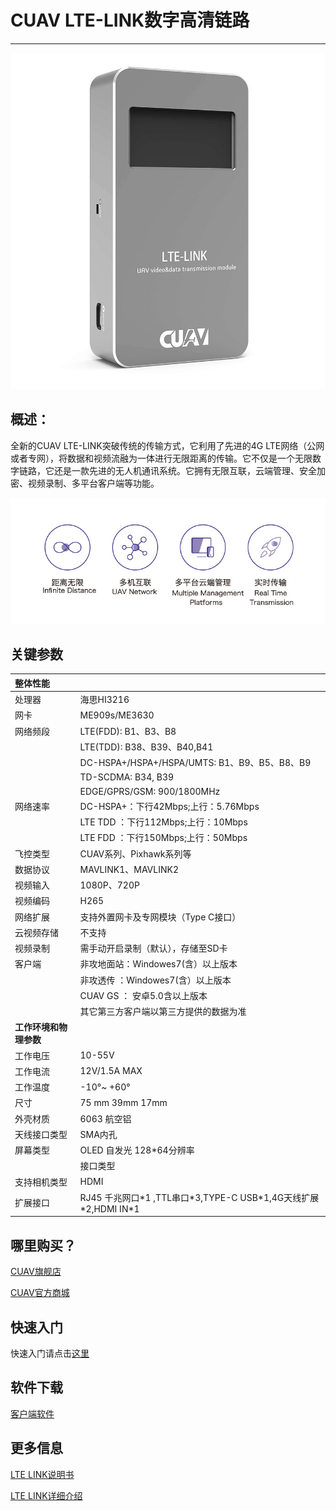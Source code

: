 # CUAV LTE-LINK数字高清链路
--------------------------
![LTE LINK SE](../assets/lte-link.jpg)

## 概述：

全新的CUAV LTE-LINK突破传统的传输方式，它利用了先进的4G LTE网络（公网或者专网），将数据和视频流融为一体进行无限距离的传输。它不仅是一个无限数字链路，它还是一款先进的无人机通讯系统。它拥有无限互联，云端管理、安全加密、视频录制、多平台客户端等功能。

![functional](../assets/functional.jpg)

## 关键参数

|   **整体性能** ||
| :--- | :--- |
|处理器| 海思HI3216|
|网卡|ME909s/ME3630|
| 网络频段 | LTE\(FDD\): B1、B3、B8 |
|| LTE\(TDD\): B38、B39、B40,B41 |
|| DC-HSPA+/HSPA+/HSPA/UMTS: B1、B9、B5、B8、B9 |
|| TD-SCDMA: B34, B39 |
||EDGE/GPRS/GSM: 900/1800MHz |
| 网络速率| DC-HSPA+：下行42Mbps;上行：5.76Mbps |
|| LTE TDD ：下行112Mbps;上行：10Mbps |
|| LTE FDD ：下行150Mbps;上行：50Mbps |
| 飞控类型 | CUAV系列、Pixhawk系列等 |
| 数据协议 | MAVLINK1、MAVLINK2 |
| 视频输入 | 1080P、720P |
| 视频编码 | H265 |
| 网络扩展 | 支持外置网卡及专网模块（Type C接口） |
| 云视频存储| 不支持 |
| 视频录制 | 需手动开启录制（默认），存储至SD卡|
| 客户端 | 非攻地面站：Windowes7(含）以上版本|
||非攻透传 ：Windowes7(含）以上版本
|| CUAV GS ： 安卓5.0含以上版本|
|| 其它第三方客户端以第三方提供的数据为准|
|**工作环境和物理参数** |
| 工作电压 | 10-55V |
| 工作电流 | 12V/1.5A  MAX |
| 工作温度 | -10°~ +60° |
| 尺寸 | 75 mm  39mm  17mm |
| 外壳材质 | 6063 航空铝 |
| 天线接口类型 | SMA内孔 |
| 屏幕类型 | OLED 自发光 128\*64分辨率 |
|  | 接口类型 |
| 支持相机类型 | HDMI|
| 扩展接口 |RJ45 千兆网口\*1 ,TTL串口\*3,TYPE-C USB\*1,4G天线扩展\*2,HDMI IN\*1|

## 哪里购买？

[CUAV旗舰店](https://item.taobao.com/item.htm?spm=a1z10.5-c-s.w4002-21303114052.67.378c2330tLUHpS&id=575217827691)

[CUAV官方商城](https://store.cuav.net/index.php)

## 快速入门

快速入门请点击[这里](quick-start-lte-link.md)

## 软件下载

[客户端软件](http://www.cuav.net/client)

## 更多信息

[LTE LINK说明书](http://manual.cuav.net/lte-link-series/LTE-LINK.pdf)

[LTE LINK详细介绍](http://www.cuav.net/article/MjAwMjAwMjA0MjIwMjIwWkRJWQ==)